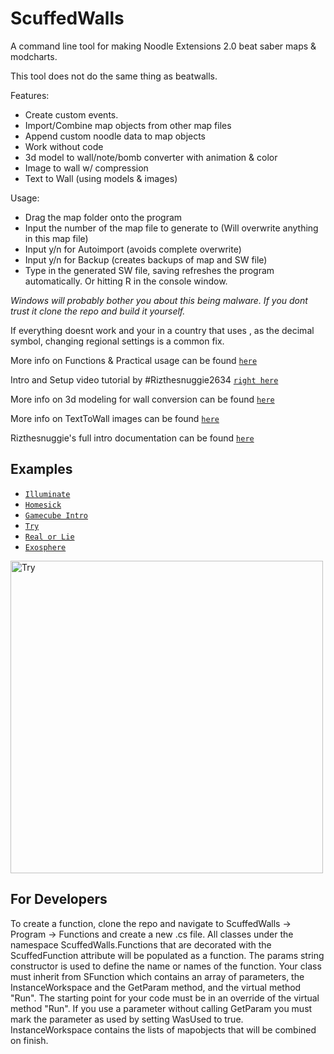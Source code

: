 # ScuffedWalls
A command line tool for making Noodle Extensions 2.0 beat saber maps & modcharts.

This tool does not do the same thing as beatwalls.

Features:
 - Create custom events.
 - Import/Combine map objects from other map files
 - Append custom noodle data to map objects
 - Work without code
 - 3d model to wall/note/bomb converter with animation & color
 - Image to wall w/ compression
 - Text to Wall (using models & images)
 
 Usage:
  - Drag the map folder onto the program
  - Input the number of the map file to generate to (Will overwrite anything in this map file)
  - Input y/n for Autoimport (avoids complete overwrite)
  - Input y/n for Backup (creates backups of map and SW file)
  - Type in the generated SW file, saving refreshes the program automatically. Or hitting R in the console window.
  
*Windows will probably bother you about this being malware. If you dont trust it clone the repo and build it yourself.*

If everything doesnt work and your in a country that uses , as the decimal symbol, changing regional settings is a common fix.

More info on Functions & Practical usage can be found [`here`](https://github.com/thelightdesigner/ScuffedWalls/blob/main/Functions.md)

Intro and Setup video tutorial by #Rizthesnuggie2634 [`right here`](https://youtu.be/RrcQRQfaXAI)

More info on 3d modeling for wall conversion can be found [`here`](https://github.com/thelightdesigner/ScuffedWalls/blob/main/Blender%20Project.md)

More info on TextToWall images can be found [`here`](https://github.com/thelightdesigner/ScuffedWalls/blob/main/TextToWall.md)

Rizthesnuggie's full intro documentation can be found [`here`](https://drive.google.com/drive/folders/1aAUuv8Ycmf2LdSRvKYhfThY2tQhZxFYS?usp=sharing)

## Examples

 - [`Illuminate`](https://www.youtube.com/watch?v=lFL3Gjy15oc&t=1s)
 - [`Homesick`](https://www.youtube.com/watch?v=St3fSqj8SXc)
 - [`Gamecube Intro`](https://www.youtube.com/watch?v=0SVRM0cmUVE)
 - [`Try`](https://www.youtube.com/watch?v=fO4Z6OG5w_I)
 - [`Real or Lie`](https://www.youtube.com/watch?v=59X3Qb78-Es)
 - [`Exosphere`](https://www.youtube.com/watch?v=698L0vSI0no)

<img src="https://github.com/thelightdesigner/ScuffedWalls/blob/main/Readme/Try.jpg" alt="Try" width="500"/>

## For Developers

To create a function, clone the repo and navigate to ScuffedWalls -> Program -> Functions and create a new .cs file. All classes under the namespace ScuffedWalls.Functions that are decorated with the ScuffedFunction attribute will be populated as a function. The params string constructor is used to define the name or names of the function. Your class must inherit from SFunction which contains an array of parameters, the InstanceWorkspace and the GetParam method, and the virtual method "Run". The starting point for your code must be in an override of the virtual method "Run". If you use a parameter without calling GetParam you must mark the parameter as used by setting WasUsed to true. InstanceWorkspace contains the lists of mapobjects that will be combined on finish.
